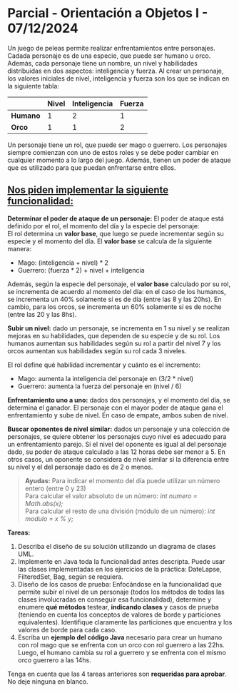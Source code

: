 # Parcial - Orientación a Objetos I - 07/12/2024 
Un juego de peleas permite realizar enfrentamientos entre personajes. Cadada personaje es de una especie, que puede ser
humano u orco. Además, cada personaje tiene un nombre, un nivel y habilidades distribuidas en dos aspectos: inteligencia y fuerza.
Al crear un personaje, los valores iniciales de nivel, inteligencia y fuerza son los que se indican en la siguiente tabla:

|  | Nivel | Inteligencia | Fuerza |
| ------------- | ------------- | ------------- | ------------- |
| **Humano** | 1 | 2 | 1 |
| **Orco**  | 1 | 1 | 2 |

Un personaje tiene un rol, que puede ser mago o guerrero. Los personajes siempre comienzan con uno de estos roles y se debe poder cambiar
en cualquier momento a lo largo del juego. Además, tienen un poder de ataque que es utilizado para que puedan enfrentarse entre ellos.

## <ins>Nos piden implementar la siguiente funcionalidad:</ins>

**Determinar el poder de ataque de un personaje:** El poder de ataque está definido por el rol, el momento del día y
la especie del personaje: <br>
El rol determina un **valor base**, que luego se puede incrementar según su especie y el momento del día. El
**valor base** se calcula de la siguiente manera:
- Mago: (inteligencia + nivel) * 2
- Guerrero: (fuerza * 2) + nivel + inteligencia

Además, según la especie del personaje, el **valor base** calculado por su rol, se incrementa de acuerdo al momento del día:
en el caso de los humanos, se incrementa un 40% solamente sí es de día (entre las 8 y las 20hs). En cambio,
para los orcos, se incrementa un 60% solamente sí es de noche (entre las 20 y las 8hs).

**Subir un nivel:** dado un personaje, se incrementa en 1 su nivel y se realizan mejoras en su habilidades, que dependen de su especie y
de su rol. Los humanos aumentan sus habilidades según su rol a partir del nivel 7 y los orcos aumentan sus habilidades según su rol
cada 3 niveles.

El rol define qué habilidad incrementar y cuánto es el incremento:
- Mago: aumenta la inteligencia del personaje en (3/2 * nivel)
- Guerrero: aumenta la fuerza del personaje en (nivel / 6)

**Enfrentamiento uno a uno:** dados dos personajes, y el momento del día, se determina el ganador. El personaje con
el mayor poder de ataque gana el enfrentamiento y sube de nivel. En caso de empate, ambos suben de nivel.

**Buscar oponentes de nivel similar:** dados un personaje y una colección de personajes, se quiere obtener los
personajes cuyo nivel es adecuado para un enfrentamiento parejo. Si el nivel del oponente es igual al del personaje
dado, su poder de ataque calculado a las 12 horas debe ser menor a 5. En otros casos, un oponente se considera de
nivel similar si la diferencia entre su nivel y el del personaje dado es de 2 o menos.

> **Ayudas:** Para indicar el momento del día puede utilizar un número entero (entre 0 y 23) <br>
> Para calcular el valor absoluto de un número: _int numero = Math.abs(x);_ <br>
> Para calcular el resto de una división (módulo de un número): _int modulo = x % y;_

**Tareas:** 
1. Describa el diseño de su solución utilizando un diagrama de clases UML.
2. Implemente en Java toda la funcionalidad antes descripta. Puede usar las clases implementadas en los ejercicios de la práctica: DateLapse, FilteredSet, Bag, según se requiera.
3. Diseño de los casos de prueba: Enfocándose en la funcionalidad que permite subir el nivel de un personaje (todos los métodos de todas las clases involucradas en conseguir esa funcionalidad),
determine y enumere **qué métodos** testear, **indicando clases** y casos de prueba (teniendo en cuenta los conceptos de valores de borde y particiones equivalentes).
Identifique claramente las particiones que encuentra y los valores de borde para cada caso.
4. Escriba un **ejemplo del código Java** necesario para crear un humano con rol mago que se enfrenta con un orco con rol guerrero
a las 22hs. Luego, el humano cambia su rol a guerrero y se enfrenta con el mismo orco guerrero a las 14hs.

Tenga en cuenta que las 4 tareas anteriores son **requeridas para aprobar**. No deje ninguna en blanco. 
